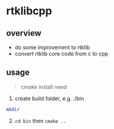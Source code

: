 # rtklibcpp
## overview
- do some improvement to rtklib
- convert rtklib core code from c to cpp
## usage
> cmake install need

1. create build folder, e.g. ./bin
```bash
mkdir
``` 
2. `cd bin` then `cmake ..`
